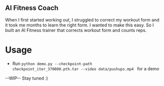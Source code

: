## AI Fitness Coach


When I first started working out, I struggled to correct my workout form and it took me months to learn the right form. I wanted to make this easy.  So I built an AI Fitness trainer that corrects workout form and counts reps.

# Usage
- Run `python demo.py --checkpoint-path checkpoint_iter_370000.pth.tar --video data/pushups.mp4 ` for a demo

--WIP-- Stay tuned :)
